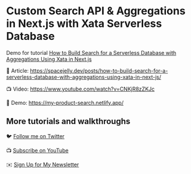 # Custom Search API & Aggregations in Next.js with Xata Serverless Database

Demo for tutorial [How to Build Search for a Serverless Database with Aggregations Using Xata in Next.js](https://www.youtube.com/watch?v=CNKjR8zZKJc)

📝 Article: https://spacejelly.dev/posts/how-to-build-search-for-a-serverless-database-with-aggregations-using-xata-in-next-js/

📺 Video: https://www.youtube.com/watch?v=CNKjR8zZKJc

🚀 Demo: <https://my-product-search.netlify.app/>

## More tutorials and walkthroughs

🐦 [Follow me on Twitter](https://twitter.com/colbyfayock)

📺 [Subscribe on YouTube](https://www.youtube.com/colbyfayock)

✉️ [Sign Up for My Newsletter](https://colbyfayock.com/newsletter)
